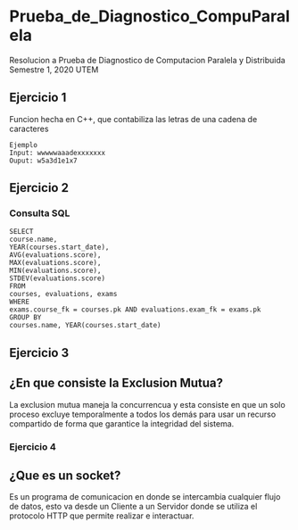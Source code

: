 # Prueba_de_Diagnostico_CompuParalela
Resolucion a Prueba de Diagnostico de Computacion Paralela y Distribuida Semestre 1, 2020 UTEM

## Ejercicio 1
Funcion hecha en C++, que contabiliza las letras de una cadena de caracteres
```
Ejemplo 
Input: wwwwwaaadexxxxxxx
Ouput: w5a3d1e1x7
```
## Ejercicio 2
### Consulta SQL

```
SELECT 
course.name,
YEAR(courses.start_date),
AVG(evaluations.score),
MAX(evaluations.score),
MIN(evaluations.score),
STDEV(evaluations.score)
FROM 
courses, evaluations, exams
WHERE 
exams.course_fk = courses.pk AND evaluations.exam_fk = exams.pk
GROUP BY 
courses.name, YEAR(courses.start_date)
```
## Ejercicio 3
## ¿En que consiste la Exclusion Mutua?
La exclusion mutua maneja la concurrencua y esta consiste en que un solo proceso excluye temporalmente a todos los demás para usar un recurso compartido de forma que garantice la integridad del sistema.

### Ejercicio 4
## ¿Que es un socket?
Es un programa de comunicacion en donde se intercambia cualquier flujo de datos, esto va desde un Cliente a un Servidor donde se utiliza el protocolo HTTP que permite realizar e interactuar.
